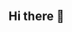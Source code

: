 ## Hi there 👋

<!--
**irfanbcitian/irfanbcitian** is a ✨ _special_ ✨ repository because its `README.md` (this file) appears on your GitHub profile.

Welcome to my GitHub profile! I'm passionate about data, software development, and automation. Here's what I work on:

Here are some ideas to get you started:

😄 Pronouns: He/Him
💻 Expertise: Data Analytics, Automation, and Web Development
🔧 Tools: Python, Power Automate, Power BI, JavaScript, SQL
🌱 Currently Learning: Cloud technologies and AI-driven automation
🚀 Projects: Check out my latest work on Project 1, Project 2
🤝 Open to Collaborate: Interested in collaborating on data-driven and automation projects
📫 How to reach me: irfan.bcitian@gmail.com


-->
